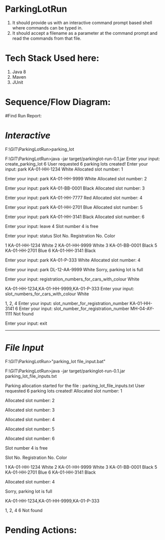 # ParkingLotRun

1) It should provide us with an interactive command prompt based shell where
commands can be typed in.
2) It should accept a filename as a parameter at the command prompt and read the
commands from that file.

# Tech Stack Used here:
1. Java 8
2. Maven
3. JUnit


# Sequence/Flow Diagram:


#Find Run Report:

# ***Interactive***
	
F:\GIT\ParkingLotRun>parking_lot

F:\GIT\ParkingLotRun>java -jar target/parkinglot-run-0.1.jar
Enter your input:   create_parking_lot 6
User requested 6 parking lots created!
Enter your input:   park KA-01-HH-1234 White
Allocated slot number: 1

Enter your input:   park KA-01-HH-9999 White
Allocated slot number: 2

Enter your input:   park KA-01-BB-0001 Black
Allocated slot number: 3

Enter your input:   park KA-01-HH-7777 Red
Allocated slot number: 4

Enter your input:   park KA-01-HH-2701 Blue
Allocated slot number: 5

Enter your input:   park KA-01-HH-3141 Black
Allocated slot number: 6

Enter your input:   leave 4
Slot number 4 is free

Enter your input:   status
Slot No.        Registration No.         Color

1               KA-01-HH-1234           White
2               KA-01-HH-9999           White
3               KA-01-BB-0001           Black
5               KA-01-HH-2701           Blue
6               KA-01-HH-3141           Black

Enter your input:   park KA-01-P-333 White
Allocated slot number: 4

Enter your input:   park DL-12-AA-9999 White
Sorry, parking lot is full

Enter your input:   registration_numbers_for_cars_with_colour White

KA-01-HH-1234,KA-01-HH-9999,KA-01-P-333
Enter your input:   slot_numbers_for_cars_with_colour White

1, 2, 4
Enter your input:   slot_number_for_registration_number KA-01-HH-3141
6
Enter your input:   slot_number_for_registration_number MH-04-AY-1111
Not found

Enter your input:   exit

--------------

# ***File Input***

F:\GIT\ParkingLotRun>"parking_lot file_input.bat"

F:\GIT\ParkingLotRun>java -jar target/parkinglot-run-0.1.jar parking_lot_file_inputs.txt

Parking allocation started for the file : parking_lot_file_inputs.txt
User requested 6 parking lots created!
Allocated slot number: 1

Allocated slot number: 2

Allocated slot number: 3

Allocated slot number: 4

Allocated slot number: 5

Allocated slot number: 6

Slot number 4 is free

Slot No.        Registration No.         Color

1               KA-01-HH-1234           White
2               KA-01-HH-9999           White
3               KA-01-BB-0001           Black
5               KA-01-HH-2701           Blue
6               KA-01-HH-3141           Black

Allocated slot number: 4

Sorry, parking lot is full


KA-01-HH-1234,KA-01-HH-9999,KA-01-P-333

1, 2, 4
6
Not found


# Pending Actions:


